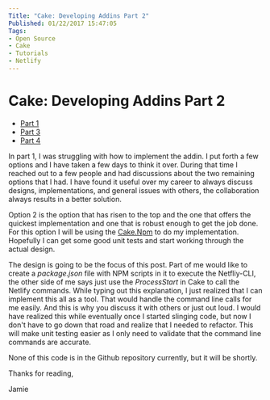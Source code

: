 ```yaml
---
Title: "Cake: Developing Addins Part 2"
Published: 01/22/2017 15:47:05
Tags:
- Open Source
- Cake
- Tutorials
- Netlify
---
```

# Cake: Developing Addins Part 2

* [Part 1](http://www.phillipsj.net/posts/cake-developing-addins-part-1)
* [Part 3](http://www.phillipsj.net/posts/cake-developing-addins-part-3)
* [Part 4](http://www.phillipsj.net/posts/cake-developing-addins-part-4)

In part 1, I was struggling with how to implement the addin. I put forth a few options and I have taken a few days to think it over. During that time I reached out to a few people and had discussions about the two remaining options that I had. I have found it useful over my career to always discuss designs, implementations, and general issues with others, the collaboration always results in a better solution. 

Option 2 is the option that has risen to the top and the one that offers the quickest implementation and one that is robust enough to get the job done. For this option I will be using the [Cake.Npm](https://github.com/cake-contrib/Cake.Npm) to do my implementation. Hopefully I can get some good unit tests and start working through the actual design.

The design is going to be the focus of this post. Part of me would like to create a *package.json* file with NPM scripts in it to execute the Netfliy-CLI, the other side of me says just use the *ProcessStart* in Cake to call the Netlify commands. While typing out this explanation, I just realized that I can implement this all as a tool. That would handle the command line calls for me easily. And this is why you discuss it with others or just out loud.  I would have realized this while eventually once I started slinging code, but now I don't have to go down that road and realize that I needed to refactor. This will make unit testing easier as I only need to validate that the command line commands are accurate. 

None of this code is in the Github repository currently, but it will be shortly.

Thanks for reading,

Jamie

